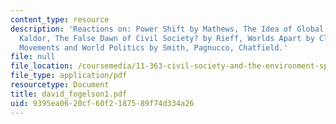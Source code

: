 ```yaml
---
content_type: resource
description: 'Reactions on: Power Shift by Mathews, The Idea of Global Society by
  Kaldor, The False Dawn of Civil Society? by Rieff, Worlds Apart by Clark, and Social
  Movements and World Politics by Smith, Pagnucco, Chatfield.'
file: null
file_location: /coursemedia/11-363-civil-society-and-the-environment-spring-2005/9395ea0620cf60f2187589f74d334a26_david_fogelson1.pdf
file_type: application/pdf
resourcetype: Document
title: david_fogelson1.pdf
uid: 9395ea06-20cf-60f2-1875-89f74d334a26
---
```

